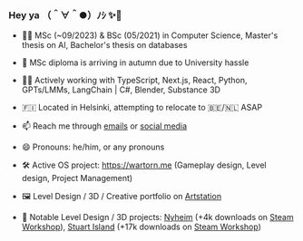### Hey ya （＾∀＾●）ﾉｼ ✨👋

- 🧑‍🎓 MSc (~09/2023) & BSc (05/2021) in Computer Science, Master's thesis on AI, Bachelor's thesis on databases
- 🤦 MSc diploma is arriving in autumn due to University hassle
- 👩‍💻 Actively working with TypeScript, Next.js, React, Python, GPTs/LMMs, LangChain | C#, Blender, Substance 3D
- 🇫🇮 Located in Helsinki, attempting to relocate to 🇧🇪/🇳🇱 ASAP
- 📫 Reach me through [emails](mailto:superihippo@gmail.com) or [social media](https://twitter.com/iamkerkkoh)
- 😄 Pronouns: he/him, or any pronouns
- 🛠️ Active OS project: https://wartorn.me (Gameplay design, Level design, Project Management)

- 🖼️ Level Design / 3D / Creative portfolio on [Artstation](https://www.artstation.com/kerkkoh)
- 🌄 Notable Level Design / 3D projects: [Nyheim](https://www.artstation.com/artwork/B1bnXl) (+4k downloads on [Steam Workshop](https://steamcommunity.com/sharedfiles/filedetails/?id=2633522605)), [Stuart Island](https://www.artstation.com/artwork/WKG3w3) (+17k downloads on [Steam Workshop](https://steamcommunity.com/sharedfiles/filedetails/?id=1936423383))
<!--
**kerkkoh/kerkkoh** is a ✨ _special_ ✨ repository because its `README.md` (this file) appears on your GitHub profile.

Here are some ideas to get you started:

- 🔭 I’m currently working on ...
- 🌱 I’m currently learning ...
- 👯 I’m looking to collaborate on ...
- 🤔 I’m looking for help with ...
- 💬 Ask me about ...
- 📫 How to reach me: ...
- 😄 Pronouns: ...
- ⚡ Fun fact: ...
-->
